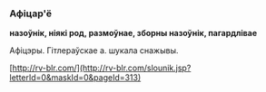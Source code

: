 ### Афіцар'ё
**назоўнік, ніякі род, размоўнае, зборны назоўнік, пагардлівае**

Афіцэры. Гітлераўскае а. шукала снажывы.

<a rel="author">[http://rv-blr.com/](http://rv-blr.com/slounik.jsp?letterId=0&maskId=0&pageId=313)</a>
